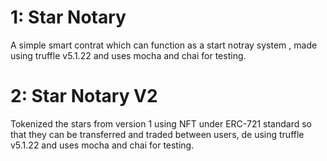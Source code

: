 # 1: Star Notary
A simple smart contrat which can function as a start notray system , made using truffle v5.1.22 and uses mocha and chai for testing.

# 2: Star Notary V2
Tokenized the stars from version 1 using NFT under ERC-721 standard so that they can be transferred and traded between users, de using truffle v5.1.22 and uses mocha and chai for testing.
